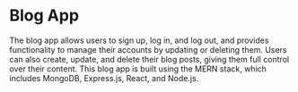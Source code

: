 # Blog App
The blog app allows users to sign up, log in, and log out, and provides functionality to manage their accounts by updating or deleting them. Users can also create, update, and delete their blog posts, giving them full control over their content. This blog app is built using the MERN stack, which includes MongoDB, Express.js, React, and Node.js.
